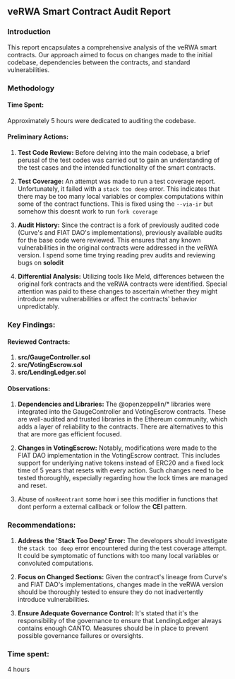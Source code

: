 ## veRWA Smart Contract Audit Report

### Introduction
This report encapsulates a comprehensive analysis of the veRWA smart contracts. Our approach aimed to focus on changes made to the initial codebase, dependencies between the contracts, and standard vulnerabilities.

### Methodology

#### Time Spent:
Approximately 5 hours were dedicated to auditing the codebase.

#### Preliminary Actions:
1. **Test Code Review:** Before delving into the main codebase, a brief perusal of the test codes was carried out to gain an understanding of the test cases and the intended functionality of the smart contracts.

2. **Test Coverage:** An attempt was made to run a test coverage report. Unfortunately, it failed with a `stack too deep` error. This indicates that there may be too many local variables or complex computations within some of the contract functions. This is fixed using the `--via-ir` but somehow this doesnt work to run `fork coverage`

3. **Audit History:** Since the contract is a fork of previously audited code (Curve's and FIAT DAO's implementations), previously available audits for the base code were reviewed. This ensures that any known vulnerabilities in the original contracts were addressed in the veRWA version. I spend some time trying reading prev audits and reviewing bugs on **solodit**

4. **Differential Analysis:** Utilizing tools like Meld, differences between the original fork contracts and the veRWA contracts were identified. Special attention was paid to these changes to ascertain whether they might introduce new vulnerabilities or affect the contracts' behavior unpredictably.

### Key Findings:

#### Reviewed Contracts:
1. **src/GaugeController.sol**
2. **src/VotingEscrow.sol**
3. **src/LendingLedger.sol**

#### Observations:
1. **Dependencies and Libraries:** The @openzeppelin/* libraries were integrated into the GaugeController and VotingEscrow contracts. These are well-audited and trusted libraries in the Ethereum community, which adds a layer of reliability to the contracts. There are alternatives to this that are more gas efficient focused.

2. **Changes in VotingEscrow:** Notably, modifications were made to the FIAT DAO implementation in the VotingEscrow contract. This includes support for underlying native tokens instead of ERC20 and a fixed lock time of 5 years that resets with every action. Such changes need to be tested thoroughly, especially regarding how the lock times are managed and reset.

3. Abuse of `nonReentrant` some how i see this modifier in functions that dont perform a external callback or follow the **CEI** pattern. 

### Recommendations:
1. **Address the 'Stack Too Deep' Error:** The developers should investigate the `stack too deep` error encountered during the test coverage attempt. It could be symptomatic of functions with too many local variables or convoluted computations.

2. **Focus on Changed Sections:** Given the contract's lineage from Curve's and FIAT DAO's implementations, changes made in the veRWA version should be thoroughly tested to ensure they do not inadvertently introduce vulnerabilities.

3. **Ensure Adequate Governance Control:** It's stated that it's the responsibility of the governance to ensure that LendingLedger always contains enough CANTO. Measures should be in place to prevent possible governance failures or oversights.



### Time spent:
4 hours